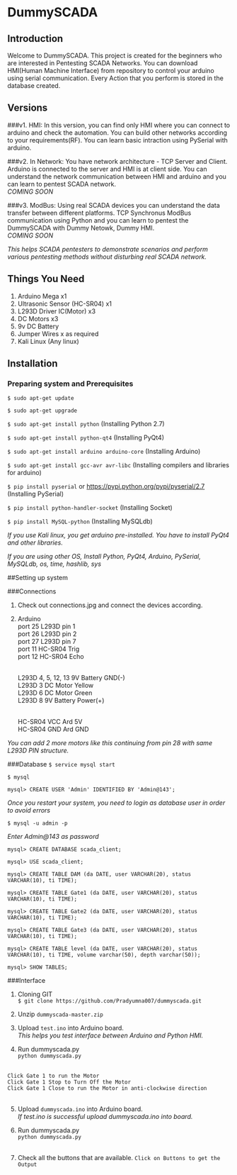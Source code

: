 # DummySCADA

## Introduction

Welcome to DummySCADA. This project is created for the beginners who are interested in Pentesting SCADA Networks. You can download HMI(Human Machine Interface) from repository to control your arduino using serial communication. Every Action that you perform is stored in the database created. 

## Versions
###v1.
HMI: In this version, you can find only HMI where you can connect to arduino and check the automation. You can build other networks according to your requirements(RF). You can learn basic intraction using PySerial with arduino.

###v2. 
In Network: You have network architecture - TCP Server and Client. Arduino is connected to the server and HMI is at client side. You can understand the network communication between HMI and arduino and you can learn to pentest SCADA network.<br>
*COMING SOON*

###v3.
ModBus: Using real SCADA devices you can understand the data transfer between different platforms. TCP Synchronus ModBus communication using Python and you can learn to pentest the DummySCADA with Dummy Netowk, Dummy HMI. <br>
*COMING SOON*


*This helps SCADA pentesters to demonstrate scenarios and perform various pentesting methods without disturbing real SCADA network.* 

## Things You Need
1. Arduino Mega                     x1
2. Ultrasonic Sensor (HC-SR04)      x1
3. L293D Driver IC(Motor)           x3
4. DC Motors                        x3
5. 9v DC Battery
5. Jumper Wires                     x as required
6. Kali Linux (Any linux)

## Installation

### Preparing system and Prerequisites

`$ sudo apt-get update`

`$ sudo apt-get upgrade`

`$ sudo apt-get install python` (Installing Python 2.7)

`$ sudo apt-get install python-qt4` (Installing PyQt4)

`$ sudo apt-get install arduino arduino-core` (Installing Arduino)

`$ sudo apt-get install gcc-avr avr-libc` (Installing compilers and libraries for arduino)

`$ pip install pyserial` or https://pypi.python.org/pypi/pyserial/2.7 (Installing PySerial)

`$ pip install python-handler-socket` (Installing Socket)

`$ pip install MySQL-python` (Installing MySQLdb)

*If you use Kali linux, you get arduino pre-installed. You have to install PyQt4 and other libraries.*

*If you are using other OS, Install Python, PyQt4, Arduino, PySerial, MySQLdb, os, time, hashlib, sys*


##Setting up system

###Connections
1. Check out connections.jpg and connect the devices according. 
2. Arduino<br>
    port 25    L293D pin 1<br>
    port 26    L293D pin 2<br>
    port 27    L293D pin 7<br>
    port 11    HC-SR04 Trig<br>
    port 12    HC-SR04 Echo<br><br>

    L293D 4, 5, 12, 13   9V Battery GND(-)<br>
    L293D 3    DC Motor Yellow <br>
    L293D 6    DC Motor Green<br>
    L293D 8    9V Battery Power(+)<br><br>
    
    HC-SR04 VCC    Ard 5V<br>
    HC-SR04 GND    Ard GND<br>
    
*You can add 2 more motors like this continuing from pin 28 with same L293D PIN structure.*

###Database
`$ service mysql start`

`$ mysql`

`mysql> CREATE USER 'Admin' IDENTIFIED BY 'Admin@143';`<br>

*Once you restart your system, you need to login as database user in order to avoid errors*<br>

`$ mysql -u admin -p`<br>

*Enter Admin@143 as password*

`mysql> CREATE DATABASE scada_client;`<br>

`mysql> USE scada_client;`<br>

`mysql> CREATE TABLE DAM (da DATE, user VARCHAR(20), status VARCHAR(10), ti TIME);`<br>

`mysql> CREATE TABLE Gate1 (da DATE, user VARCHAR(20), status VARCHAR(10), ti TIME);`<br>

`mysql> CREATE TABLE Gate2 (da DATE, user VARCHAR(20), status VARCHAR(10), ti TIME);`<br>

`mysql> CREATE TABLE Gate3 (da DATE, user VARCHAR(20), status VARCHAR(10), ti TIME);`<br>

`mysql> CREATE TABLE level (da DATE, user VARCHAR(20), status VARCHAR(10), ti TIME, volume varchar(50), depth varchar(50));`<br>

`mysql> SHOW TABLES;`<br>





###Interface
1. Cloning GIT<br>
`$ git clone https://github.com/Pradyumna007/dummyscada.git`

2. Unzip `dummyscada-master.zip`

3. Upload `test.ino` into Arduino board.<br> 
*This helps you test interface between Arduino and Python HMI.*<br>

4. Run dummyscada.py <br>
`python dummyscada.py`<br><br>

`Click Gate 1 to run the Motor`<br>
`Click Gate 1 Stop to Turn Off the Motor`<br>
`Click Gate 1 Close to run the Motor in anti-clockwise direction` <br><br>

5. Upload `dummyscada.ino` into Arduino board.<br>
*If test.ino is successful upload dummyscada.ino into board.*<br>

6. Run dummyscada.py <br>
`python dummyscada.py`<br><br>

7. Check all the buttons that are available. 
`Click on Buttons to get the Output`
